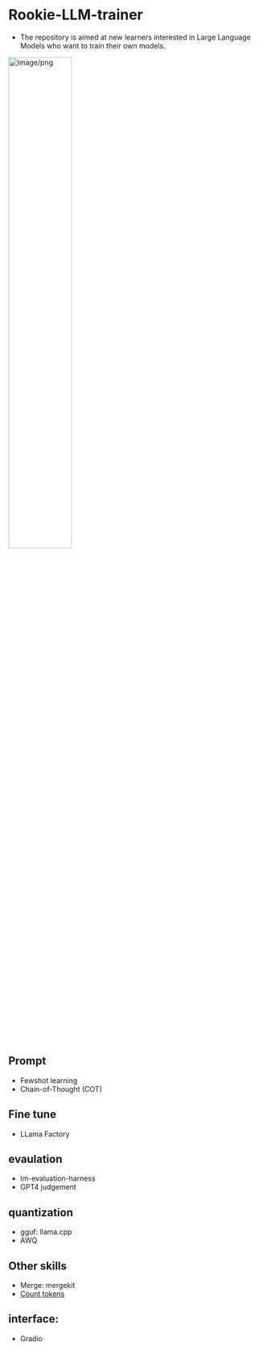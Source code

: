 # Rookie-LLM-trainer
- The repository is aimed at new learners interested in Large Language Models who want to train their own models.
<img src="https://github.com/JosephLi0419/Rookie-LLM-trainer/assets/89914044/7bea6db9-0a55-4bbd-976b-4479ddc45079" alt="image/png" style="width:50%; height:auto;">

## Prompt
- Fewshot learning
- Chain-of-Thought (COT)
  
## Fine tune
- LLama Factory

## evaulation
- lm-evaluation-harness
- GPT4 judgement

## quantization
- gguf: llama.cpp
- AWQ
  
## Other skills
- Merge: mergekit
- [Count tokens](https://github.com/JosephLi0419/Rookie-LLM-trainer/tree/main/other%20skills/count%20tokens)
## interface:
- Gradio

